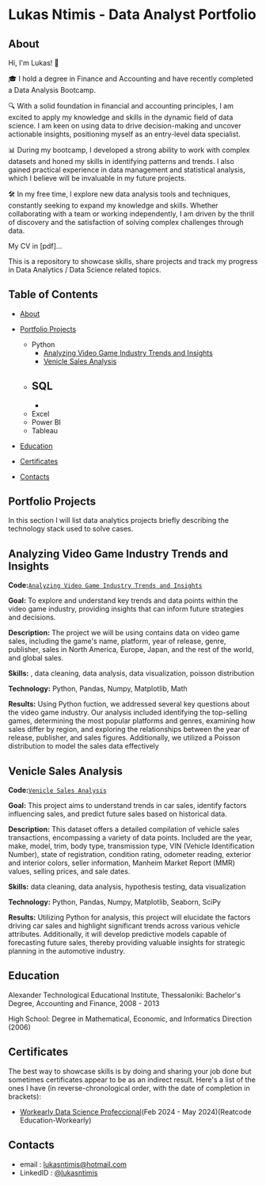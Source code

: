 # Lukas Ntimis - Data Analyst Portfolio
## About

Hi, I'm Lukas! 👋

🎓 I hold a degree in Finance and Accounting and have recently completed a Data Analysis Bootcamp.

🔍 With a solid foundation in financial and accounting principles, I am excited to apply my knowledge and skills in the dynamic field of data science. I am keen on using data to drive decision-making and uncover actionable insights, positioning myself as an entry-level data specialist.

📊 During my bootcamp, I developed a strong ability to work with complex datasets and honed my skills in identifying patterns and trends. I also gained practical experience in data management and statistical analysis, which I believe will be invaluable in my future projects.

🛠️ In my free time, I explore new data analysis tools and techniques, constantly seeking to expand my knowledge and skills. Whether collaborating with a team or working independently, I am driven by the thrill of discovery and the satisfaction of solving complex challenges through data.

My CV in [pdf]...

This is a repository to showcase skills, share projects and track my progress in Data Analytics / Data Science related topics.

## Table of Contents
  - [About](https://github.com/lukasntimis/portfolio/edit/main/README.md#about)
  - [Portfolio Projects](https://github.com/lukasntimis/portfolio/edit/main/README.md#portfolio-projects)
    - Python
      - [Analyzing Video Game Industry Trends and Insights](https://github.com/lukasntimis/Data-Analysis-Portfolio#Analyzing-Video-Game-Industry-Trends-Insights)
      - [Venicle Sales Analysis](https://github.com/lukasntimis/Data-Analysis-Portfolio#Venicle-Sales-Analysis)
    - SQL
      -
      -
    - Excel
    - Power BI
    - Tableau 

  - [Education](https://github.com/lukasntimis/portfolio/blob/main/README.md#education) 
  - [Certificates](https://github.com/lukasntimis/portfolio/blob/main/README.md#certificates)
  - [Contacts](https://github.com/lukasntimis/portfolio/blob/main/README.md#contacts)

## Portfolio Projects
In this section I will list data analytics projects briefly describing the technology stack used to solve cases.

## Analyzing Video Game Industry Trends and Insights
**Code:**[`Analyzing Video Game Industry Trends and Insights`](https://github.com/lukasntimis/MyProjects/blob/main/Analyzing%20Video%20Game%20Industry%20Trends%20and%20Insights%20%20(1).ipynb)

**Goal:** To explore and understand key trends and data points within the video game industry, providing insights that can inform future strategies and decisions.

**Description:** The project we will be using contains data on video game sales, including the game's name, platform, year of release, genre, publisher, sales in North America, Europe, Japan, and the rest of the world, and global sales.

**Skills:** , data cleaning, data analysis, data visualization, poisson distribution

**Technology:** Python, Pandas, Numpy, Matplotlib, Math

**Results:** Using Python fuction, we addressed several key questions about the video game industry. Our analysis included identifying the top-selling games, determining the most popular platforms and genres, examining how sales differ by region, and exploring the relationships between the year of release, publisher, and sales figures. Additionally, we utilized a Poisson distribution to model the sales data effectively


## Venicle Sales Analysis

**Code:**[`Venicle Sales Analysis`]()

**Goal:** This project aims to understand trends in car sales, identify factors influencing sales, and predict future sales based on historical data.

**Description:** This dataset offers a detailed compilation of vehicle sales transactions, encompassing a variety of data points. Included are the year, make, model, trim, body type, transmission type, VIN (Vehicle Identification Number), state of registration, condition rating, odometer reading, exterior and interior colors, seller information, Manheim Market Report (MMR) values, selling prices, and sale dates.

**Skills:** data cleaning, data analysis, hypothesis testing, data visualization

**Technology:** Python, Pandas, Numpy, Matplotlib, Seaborn, SciPy

**Results:** Utilizing Python for analysis, this project will elucidate the factors driving car sales and highlight significant trends across various vehicle attributes. Additionally, it will develop predictive models capable of forecasting future sales, thereby providing valuable insights for strategic planning in the automotive industry.


## Education 
Alexander Technological Educational Institute, Thessaloniki:
Bachelor's Degree, Accounting and Finance,
2008 - 2013

High School: Degree in Mathematical, Economic, and Informatics Direction (2006)


## Certificates 
The best way to showcase skills is by doing and sharing your job done but sometimes certificates appear to be as an indirect result. Here's a list of the ones I have (in reverse-chronological order, with the date of completion in brackets):
 - [Workearly Data Science Profeccional](https://www.credly.com/badges/8b9e18a0-d1df-4bd0-bf7c-740b8b8db2bd)(Feb 2024 - May 2024)(Reatcode Education-Workearly)

## Contacts
  - email : lukasntimis@hotmail.com
  - LinkedID : [@lukasntimis](https://www.linkedin.com/in/loukas-ntimis-2b9a032a6/)




